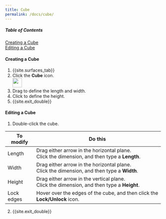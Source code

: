 ```yaml
---
title: Cube
permalink: /docs/cube/
---
```


##### Table of Contents  
[Creating a Cube](#creatingacube)  
[Editing a Cube](#editingacube)  

<a name="creatingacube"/>

#### Creating a Cube

1. {{site.surfaces_tab}}
2. Click the **Cube** icon.<br><img src="https://documentationdemo.github.io/img/ribbonPrimitiveCube-80@2x.png" width="30" height="30" />
3. Drag to define the length and width.
4. Click to define the height.
5. {{site.exit_double}}

<a name="editingacube"/>

#### Editing a Cube

1. Double-click the cube.

To modify | Do this
--- | ---
Length | Drag either arrow in the horizontal plane.<br>Click the dimension, and then type a **Length**.
Width | Drag either arrow in the horizontal plane.<br>Click the dimension, and then type a **Width**.
Height | Drag either arrow in the vertical plane.<br>Click the dimension, and then type a **Height**.
Lock edges | Hover over the edges of the cube, and then click the **Lock/Unlock** icon.

2. {{site.exit_double}}
